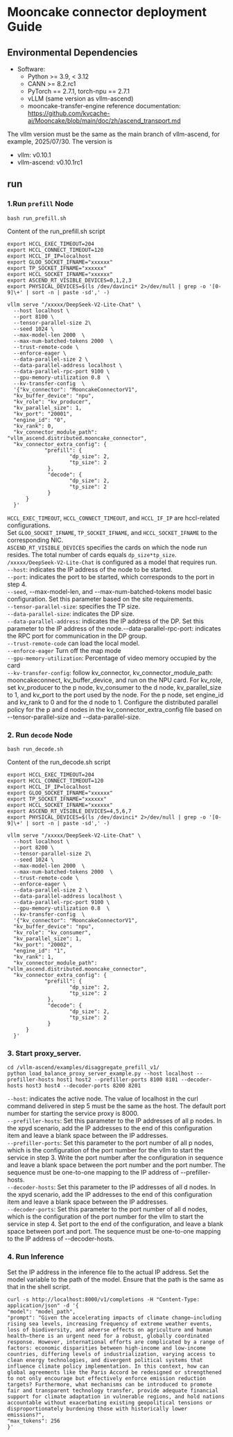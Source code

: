 # Mooncake connector deployment Guide

## Environmental Dependencies

 *  Software:
     *  Python >= 3.9, < 3.12
     *  CANN >= 8.2.rc1
     *  PyTorch == 2.7.1, torch-npu == 2.7.1
     *  vLLM (same version as vllm-ascend)
     *  mooncake-transfer-engine reference documentation: https://github.com/kvcache-ai/Mooncake/blob/main/doc/zh/ascend_transport.md

The vllm version must be the same as the main branch of vllm-ascend, for example, 2025/07/30. The version is

 *  vllm: v0.10.1
 *  vllm-ascend: v0.10.1rc1

## run

### 1.Run `prefill` Node

```
bash run_prefill.sh
```

Content of the run_prefill.sh script

```
export HCCL_EXEC_TIMEOUT=204
export HCCL_CONNECT_TIMEOUT=120
export HCCL_IF_IP=localhost
export GLOO_SOCKET_IFNAME="xxxxxx"
export TP_SOCKET_IFNAME="xxxxxx"
export HCCL_SOCKET_IFNAME="xxxxxx"
export ASCEND_RT_VISIBLE_DEVICES=0,1,2,3
export PHYSICAL_DEVICES=$(ls /dev/davinci* 2>/dev/null | grep -o '[0-9]\+' | sort -n | paste -sd',' -)

vllm serve "/xxxxx/DeepSeek-V2-Lite-Chat" \
  --host localhost \
  --port 8100 \
  --tensor-parallel-size 2\
  --seed 1024 \
  --max-model-len 2000  \
  --max-num-batched-tokens 2000  \
  --trust-remote-code \
  --enforce-eager \
  --data-parallel-size 2 \
  --data-parallel-address localhost \
  --data-parallel-rpc-port 9100 \
  --gpu-memory-utilization 0.8  \
  --kv-transfer-config  \
  '{"kv_connector": "MooncakeConnectorV1",
  "kv_buffer_device": "npu",
  "kv_role": "kv_producer",
  "kv_parallel_size": 1,
  "kv_port": "20001",
  "engine_id": "0",
  "kv_rank": 0,
  "kv_connector_module_path": "vllm_ascend.distributed.mooncake_connector",
  "kv_connector_extra_config": {
            "prefill": {
                    "dp_size": 2,
                    "tp_size": 2
             },
             "decode": {
                    "dp_size": 2,
                    "tp_size": 2
             }
      }
  }'
```

`HCCL_EXEC_TIMEOUT`, `HCCL_CONNECT_TIMEOUT`, and `HCCL_IF_IP` are hccl-related configurations.<br>
Set `GLOO_SOCKET_IFNAME`, `TP_SOCKET_IFNAME`, and `HCCL_SOCKET_IFNAME` to the corresponding NIC.<br>
`ASCEND_RT_VISIBLE_DEVICES` specifies the cards on which the node run resides. The total number of cards equals `dp_size*tp_size`.<br>
`/xxxxx/DeepSeek-V2-Lite-Chat` is configured as a model that requires run.<br>
`--host`: indicates the IP address of the node to be started.<br>
`--port`: indicates the port to be started, which corresponds to the port in step 4.<br>
`--seed`, --max-model-len, and --max-num-batched-tokens model basic configuration. Set this parameter based on the site requirements.<br>
`--tensor-parallel-size`: specifies the TP size.<br>
`--data-parallel-size`: indicates the DP size.<br>
`--data-parallel-address`: indicates the IP address of the DP. Set this parameter to the IP address of the node.--data-parallel-rpc-port: indicates the RPC port for communication in the DP group.<br>
`--trust-remote-code` can load the local model.<br>
`--enforce-eager` Turn off the map mode<br>
`--gpu-memory-utilization`: Percentage of video memory occupied by the card<br>
`--kv-transfer-config`: follow kv_connector, kv_connector_module_path: mooncakeconnect, kv_buffer_device, and run on the NPU card. For kv_role, set kv_producer to the p node, kv_consumer to the d node, kv_parallel_size to 1, and kv_port to the port used by the node. For the p node, set engine_id and kv_rank to 0 and for the d node to 1. Configure the distributed parallel policy for the p and d nodes in the kv_connector_extra_config file based on --tensor-parallel-size and --data-parallel-size.<br>


### 2. Run `decode` Node

```
bash run_decode.sh
```

Content of the run_decode.sh script

```
export HCCL_EXEC_TIMEOUT=204
export HCCL_CONNECT_TIMEOUT=120
export HCCL_IF_IP=localhost
export GLOO_SOCKET_IFNAME="xxxxxx"
export TP_SOCKET_IFNAME="xxxxxx"
export HCCL_SOCKET_IFNAME="xxxxxx"
export ASCEND_RT_VISIBLE_DEVICES=4,5,6,7
export PHYSICAL_DEVICES=$(ls /dev/davinci* 2>/dev/null | grep -o '[0-9]\+' | sort -n | paste -sd',' -)

vllm serve "/xxxxx/DeepSeek-V2-Lite-Chat" \
  --host localhost \
  --port 8200 \
  --tensor-parallel-size 2\
  --seed 1024 \
  --max-model-len 2000  \
  --max-num-batched-tokens 2000  \
  --trust-remote-code \
  --enforce-eager \
  --data-parallel-size 2 \
  --data-parallel-address localhost \
  --data-parallel-rpc-port 9100 \
  --gpu-memory-utilization 0.8  \
  --kv-transfer-config  \
  '{"kv_connector": "MooncakeConnectorV1",
  "kv_buffer_device": "npu",
  "kv_role": "kv_consumer",
  "kv_parallel_size": 1,
  "kv_port": "20002",
  "engine_id": "1",
  "kv_rank": 1,
  "kv_connector_module_path": "vllm_ascend.distributed.mooncake_connector",
  "kv_connector_extra_config": {
            "prefill": {
                    "dp_size": 2,
                    "tp_size": 2
             },
             "decode": {
                    "dp_size": 2,
                    "tp_size": 2
             }
      }
  }'
```

### 3. Start proxy_server. ###

```
cd /vllm-ascend/examples/disaggregate_prefill_v1/
python load_balance_proxy_server_example.py --host localhost --prefiller-hosts host1 host2 --prefiller-ports 8100 8101 --decoder-hosts host3 host4 --decoder-ports 8200 8201
```

`--host`: indicates the active node. The value of localhost in the curl command delivered in step 5 must be the same as the host. The default port number for starting the service proxy is 8000.<br>
`--prefiller-hosts`: Set this parameter to the IP addresses of all p nodes. In the xpyd scenario, add the IP addresses to the end of this configuration item and leave a blank space between the IP addresses.<br>
`--prefiller-ports`: Set this parameter to the port number of all p nodes, which is the configuration of the port number for the vllm to start the service in step 3. Write the port number after the configuration in sequence and leave a blank space between the port number and the port number. The sequence must be one-to-one mapping to the IP address of --prefiller-hosts.<br>
`--decoder-hosts`: Set this parameter to the IP addresses of all d nodes. In the xpyd scenario, add the IP addresses to the end of this configuration item and leave a blank space between the IP addresses.<br>
`--decoder-ports`: Set this parameter to the port number of all d nodes, which is the configuration of the port number for the vllm to start the service in step 4. Set port to the end of the configuration, and leave a blank space between port and port. The sequence must be one-to-one mapping to the IP address of --decoder-hosts.<br>


### 4. Run Inference

Set the IP address in the inference file to the actual IP address. Set the model variable to the path of the model. Ensure that the path is the same as that in the shell script.

```
curl -s http://localhost:8000/v1/completions -H "Content-Type: application/json" -d '{
"model": "model_path",
"prompt": "Given the accelerating impacts of climate change—including rising sea levels, increasing frequency of extreme weather events, loss of biodiversity, and adverse effects on agriculture and human health—there is an urgent need for a robust, globally coordinated response. However, international efforts are complicated by a range of factors: economic disparities between high-income and low-income countries, differing levels of industrialization, varying access to clean energy technologies, and divergent political systems that influence climate policy implementation. In this context, how can global agreements like the Paris Accord be redesigned or strengthened to not only encourage but effectively enforce emission reduction targets? Furthermore, what mechanisms can be introduced to promote fair and transparent technology transfer, provide adequate financial support for climate adaptation in vulnerable regions, and hold nations accountable without exacerbating existing geopolitical tensions or disproportionately burdening those with historically lower emissions?",
"max_tokens": 256
}'
```